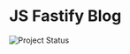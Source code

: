 # JS Fastify Blog

![Project Status](https://github.com/moklidia/github-actions/workflows/Node%20CI/badge.svg)
